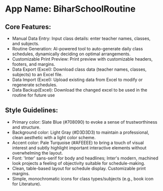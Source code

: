 # **App Name**: BiharSchoolRoutine

## Core Features:

- Manual Data Entry: Input class details: enter teacher names, classes, and subjects.
- Routine Generation: AI-powered tool to auto-generate daily class schedules, dynamically deciding on optimal arrangements.
- Customizable Print Preview: Print preview with customizable headers, footers, and margins.
- Data Export (Excel): Download class data (teacher names, classes, subjects) to an Excel file.
- Data Import (Excel): Upload existing data from Excel to modify or regenerate schedules.
- Data Backup(Excel): Download the changed excel to be used in the routine for future use

## Style Guidelines:

- Primary color: Slate Blue (#708090) to evoke a sense of trustworthiness and structure.
- Background color: Light Gray (#D3D3D3) to maintain a professional, clean aesthetic with a light color scheme.
- Accent color: Pale Turquoise (#AFEEEE) to bring a touch of visual interest and subtly highlight important interactive elements without overwhelming the layout.
- Font: 'Inter' sans-serif for body and headlines; Inter's modern, machined look projects a feeling of objectivity suitable for schedule-making.
- Clean, table-based layout for schedule display. Customizable print margins.
- Simple, monochromatic icons for class types/subjects (e.g., book icon for Literature).